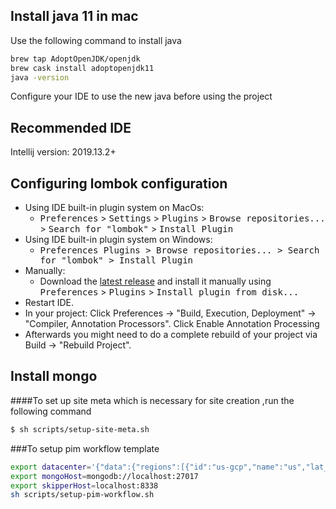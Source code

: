## Install java 11 in mac

Use the following command to install java
```bash
brew tap AdoptOpenJDK/openjdk
brew cask install adoptopenjdk11
java -version
```
Configure your IDE to use the new java before using the project

## Recommended IDE

Intellij version: 2019.13.2+ 

## Configuring lombok configuration
- Using IDE built-in plugin system on MacOs:
  - <kbd>Preferences</kbd> > <kbd>Settings</kbd> > <kbd>Plugins</kbd> > <kbd>Browse repositories...</kbd> > <kbd>Search for "lombok"</kbd> > <kbd>Install Plugin</kbd>
- Using IDE built-in plugin system on Windows:
  - <kbd>Preferences<kbd> <kbd>Plugins</kbd> > <kbd>Browse repositories...</kbd> > <kbd>Search for "lombok"</kbd> > <kbd>Install Plugin</kbd>
- Manually:
  - Download the [latest release](https://github.com/mplushnikov/lombok-intellij-plugin/releases/latest) and install it manually using <kbd>Preferences</kbd> > <kbd>Plugins</kbd> > <kbd>Install plugin from disk...</kbd>
- Restart IDE.
- In your project: Click Preferences -> "Build, Execution, Deployment" -> "Compiler, Annotation Processors". Click Enable Annotation Processing
- Afterwards you might need to do a complete rebuild of your project via Build -> "Rebuild Project".

## Install mongo 

####To set up site meta which is necessary for site creation ,run the following command
```bash
$ sh scripts/setup-site-meta.sh
```

###To setup pim workflow template
```bash
export datacenter='{"data":{"regions":[{"id":"us-gcp","name":"us","lat_long":"37.0902N,95.7129W","type":"GCP","skipperEndPoint":"https://console-g-nam.unbxd.io"},{"id":"us","name":"us","lat_long":"37.0902N,95.7129W","type":"AWS","skipperEndPoint":"https://console-nam.unbxd.io"},{"id":"sg","name":"sg","lat_long":"1.3521N,103.8198E","type":"AWS","skipperEndPoint":"https://console-apac.unbxd.io"},{"id":"uk","name":"uk","lat_long":"55.3781N,3.4360W","type":"AWS","skipperEndPoint":"https://console-uk.unbxd.io"},{"id":"au","name":"au","lat_long":"25.2744S,133.7751E","type":"AWS","skipperEndPoint":"https://console-anz.unbxd.io"}]}}'
export mongoHost=mongodb://localhost:27017
export skipperHost=localhost:8338
sh scripts/setup-pim-workflow.sh
```

 


